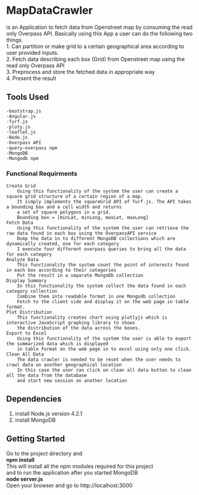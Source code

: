 # MapDataCrawler
is an Application to fetch data from Openstreet map by consuming the read only Overpass API. Basically using this App a user can do the following two things.  
    1. Can partition or make grid to a certain geographical area according to user provided inputs.  
    2. Fetch data describing each box (Grid) from Openstreet map using the read only Overpass API  
    3. Preprocess and store the fetched data in appropriate way  
    4. Present the result  
## Tools Used
    -bootstrap.js
    -Angular.js
    -Turf.js
    -ploty.js
    -leaflet.js
    -Node.js  
    -Overpass API  
    -query-overpass npm
    -MongoDB  
    -Mongodb npm  
      
        
### Functional Requirments
    Create Grid    
        Using this functionality of the system the user can create a square grid structure of a certain region of a map.  
        It simply implements the squareGrid API of Turf.js. The API takes a bounding box and a cell width and returns  
        a set of square polygons in a grid.
        Bounding box = [minLat, minLong, maxLat, maxLong]
    Fetch Data  
        Using this functionality of the system the user can retrieve the raw data found in each box using the OverpassAPI service  
        Dump the data in to different MongoDB collections which are dynamically created, one for each category  
        I execute four different overpass queries to bring all the data for each category
    Analyze Data  
        This functionality the system count the point of interests found in each box according to their categories   
        Put the result in a separate MongoDb collection  
    Display Summary  
        In this functionality the system collect the data found in each category collection  
        Combine them into readable format in one Mongodb collection  
        Fetch to the client side and display it on the web page in table format.    
    Plot Distribution    
        This functionality creates chart using plotlyjs which is interactive JavaScript graphing library to shows  
        the distribution of the data across the boxes.  
    Export to Excel  
        Using this functionality of the system the user is able to export the summarized data which is displayed  
        in table format on the web page in to excel using only one click.  
    Clean All Data
        The data crawler is needed to be reset when the user needs to crawl data on another geographical location  
        In this case the user can click on clean all data button to clean all the data from the database  
        and start new session on another location

## Dependencies  
  1. install Node.js version 4.2.1   
  2. install MongoDB  
  
## Getting Started  
  Go to the project directory and  
      **npm install**  
  This will install all the npm modules required for this project  
  and to run the application after you started MongoDB  
      **node server.js**  
  Open your browser and go to
  http://localhost:3000
